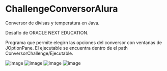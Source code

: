 # ChallengeConversorAlura
Conversor de divisas y temperatura en Java.

Desafío de ORACLE NEXT EDUCATION.

Programa que permite elegirn las opciones del conversor con ventanas de JOptionPane.
El ejecutable se encuentra dentro de el path ConversorChallenge/Ejecutable.




![image](https://github.com/azuncel/ChallengeConversorAlura/assets/116027025/0cf9cca5-ed41-4125-bd66-fa93b1c36692)
![image](https://github.com/azuncel/ChallengeConversorAlura/assets/116027025/8b8a3754-7f12-4a07-a7ca-f55e79dd47e8)
![image](https://github.com/azuncel/ChallengeConversorAlura/assets/116027025/4b2bbe9d-77e5-4d3a-b2df-7b701330b250)
![image](https://github.com/azuncel/ChallengeConversorAlura/assets/116027025/bcd75ea7-94cb-408c-b52b-e946ad096d0d)
